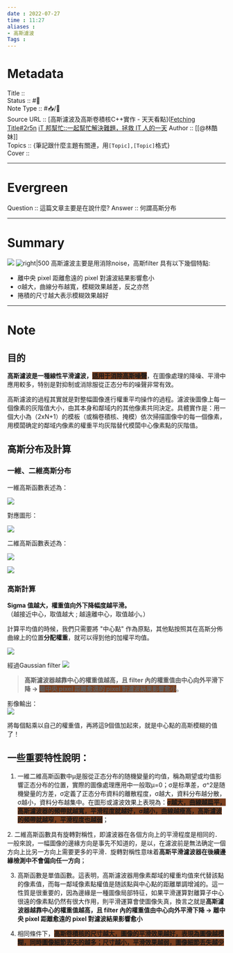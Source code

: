 ```yaml
---
date : 2022-07-27
time : 11:27
aliases :
- 高斯濾波
Tags : 
---
```

# Metadata
Title :: <br>
Status :: #🌱 <br>
Note Type :: #📥/📰<br>
Source URL ::
[高斯濾波及高斯卷積核C++實作 - 天天看點]([Fetching Title#2r5n](https://ithelp.ithome.com.tw/m/articles/10273833)
[iT 邦幫忙::一起幫忙解決難題，拯救 IT 人的一天](https://ithelp.ithome.com.tw/m/articles/10273833)
Author :: [[@林酷妹]]<br>
Topics :: {筆記跟什麼主題有關連，用`[Topic],[Topic]`格式}<br>
Cover ::

---
# Evergreen
Question :: 這篇文章主要是在說什麼?
Answer :: 何謂高斯分布

---

# Summary

![](https://img.marsnews.work/img/__Qf2AjLwojIjJCLyojI0JCLi0zaHRGcWdUYuVzVa9GczoVdG1mWfVGc5RHLwkzX39GZhh2csATMflHLwEzX4xSZz91ZsADMx8FdsYkRGZkRG9lcvx2bjxSa2EWNhJTW1AlUxEFeVRUUfRHelRHL2EzXlpXazxyayFWbyVGdhd3LcV2Zh1Wa9M3clN2byBXLzN3btg3PnVGcq5iNzQGO1MGN0ITMkhTY2EjY3UGO3M2NxYTZmZGNxgDZx8CX0AzLchDMxIDMy8CXn9Gbi9CXzV2Zh1WavwVbvNmLvR3YxUjL0M3Lc9CX6MHc0RHaiojIsJye.webp) ![right|500](https://img.marsnews.work/img/__Qf2AjLwojIjJCLyojI0JCLi0zaHRGcWdUYuVzVa9GczoVdG1mWfVGc5RHLwkzX39GZhh2csATMflHLwEzX4xSZz91ZsADMx8FdsYkRGZkRG9lcvx2bjxSa2EWNhJTW1AlUxEFeVRUUfRHelRHL2EzXlpXazxyayFWbyVGdhd3LcV2Zh1Wa9M3clN2byBXLzN3btg3PnVGcq5SNwEDMlVTY1YDMkFWM0MjMkVWZxcTN0MmNwAjYwYmMw8CX0AzLchDMxIDMy8CXn9Gbi9CXzV2Zh1WavwVbvNmLvR3YxUjL5M3Lc9CX6MHc0RHaiojIsJye.webp)
高斯濾波主要是用消除noise，高斯filter 具有以下幾個特點:
- 離中央 pixel 距離愈遠的 pixel 對濾波結果影響愈小
- σ越大，曲線分布越寬，模糊效果越差，反之亦然
- 捲積的尺寸越大表示模糊效果越好

---

# Note

## 目的
**高斯濾波是一種線性平滑濾波，<span style="background:#7a3f1f">适用于消除高斯噪聲</span>**，在圖像處理的降噪、平滑中應用較多，特别是對抑制或消除服從正态分布的噪聲非常有效。

高斯濾波的過程其實就是對整幅圖像進行權重平均操作的過程。濾波後圖像上每一個像素的灰階值大小，由其本身和鄰域内的其他像素共同決定。具體實作是：用一個大小為（2xN+1）的模板（或稱卷積核、掩模）依次掃描圖像中的每一個像素，用模闆确定的鄰域内像素的權重平均灰階替代模闆中心像素點的灰階值。

## 高斯分布及計算

### 一維、二維高斯分布

一維高斯函數表述為：

![](https://img.marsnews.work/img/9ZDMuAjOiMmIsIjOiQnIsISPrdEZwZ1Rh5WNXp1bwNjW1ZUba9VZwlHdsATOfd3bkFGazxCMx8VesATMfhHLlN3XnxCMwEzX0xiRGZkRGZ0Xy9GbvNGLpZTY1EmMZVDUSFTU4VFRR9Fd4VGdsYTMfVmepNHLrJXYtJXZ0F2dvwVZnFWbp1zczV2YvJHctM3cv1Ce-cmbw5SM1QjNiJTNwIzMykjNzUGN5cjM1gDOjF2NwI2YxMGZx8CX0AzLchDMxIDMy8CXn9Gbi9CXzV2Zh1WavwVbvNmLvR3YxUjL4M3Lc9CX6MHc0RHaiojIsJye.webp)

對應圖形：

![](https://img.marsnews.work/img/9ZDMuAjOiMmIsIjOiQnIsISPrdEZwZ1Rh5WNXp1bwNjW1ZUba9VZwlHdsATOfd3bkFGazxCMx8VesATMfhHLlN3XnxCMwEzX0xiRGZkRGZ0Xy9GbvNGLpZTY1EmMZVDUSFTU4VFRR9Fd4VGdsYTMfVmepNHLrJXYtJXZ0F2dvwVZnFWbp1zczV2YvJHctM3cv1Ce-cmbw5SOxczM0ATNhJTO5gTY5gDOiRzYklzY1UGMlZGMiJDZm9CX0AzLchDMxIDMy8CXn9Gbi9CXzV2Zh1WavwVbvNmLvR3YxUjL0M3Lc9CX6MHc0RHaiojIsJye.webp)

二維高斯函數表述為：

![](https://img.marsnews.work/img/__Qf2AjLwojIjJCLyojI0JCLi0zaHRGcWdUYuVzVa9GczoVdG1mWfVGc5RHLwkzX39GZhh2csATMflHLwEzX4xSZz91ZsADMx8FdsYkRGZkRG9lcvx2bjxSa2EWNhJTW1AlUxEFeVRUUfRHelRHL2EzXlpXazxyayFWbyVGdhd3LcV2Zh1Wa9M3clN2byBXLzN3btg3PnVGcq5SNwEDMlVTY1YDMkFWM0MjMkVWZxcTN0MmNwAjYwYmMw8CX0AzLchDMxIDMy8CXn9Gbi9CXzV2Zh1WavwVbvNmLvR3YxUjL5M3Lc9CX6MHc0RHaiojIsJye.webp)

![](https://img.marsnews.work/img/__Qf2AjLwojIjJCLyojI0JCLi0zaHRGcWdUYuVzVa9GczoVdG1mWfVGc5RHLwkzX39GZhh2csATMflHLwEzX4xSZz91ZsADMx8FdsYkRGZkRG9lcvx2bjxSa2EWNhJTW1AlUxEFeVRUUfRHelRHL2EzXlpXazxyayFWbyVGdhd3LcV2Zh1Wa9M3clN2byBXLzN3btg3PnVGcq5iNzQGO1MGN0ITMkhTY2EjY3UGO3M2NxYTZmZGNxgDZx8CX0AzLchDMxIDMy8CXn9Gbi9CXzV2Zh1WavwVbvNmLvR3YxUjL0M3Lc9CX6MHc0RHaiojIsJye.webp)

### 高斯計算
**Sigma 值越大，權重值向外下降幅度越平滑。**  
（越接近中心，取值越大 ; 越遠離中心，取值越小。）

計算平均值的時候，我們只需要將 "中心點" 作為原點，其他點按照其在高斯分佈曲線上的位置**分配權重**，就可以得到他的加權平均值。

![](https://i.imgur.com/oULORDL.png)

經過Gaussian filter ![](https://i.imgur.com/1Hews6M.png)

> **高斯濾波器越靠中心的權重值越高，且 filter 內的權重值由中心向外平滑下降 → <span style="background:#7a3f1f">離中央 pixel 距離愈遠的 pixel 對濾波結果影響愈小</span>**。

影像輸出：  
![](https://i.imgur.com/xM8m375.png)

將每個點乘以自己的權重值，再將這9個值加起來，就是中心點的高斯模糊的值了！

## 一些重要特性說明：

1. 一維二維高斯函數中μ是服從正态分布的随機變量的均值，稱為期望或均值影響正态分布的位置，實際的圖像處理應用中一般取μ=0；σ是标準差，σ^2是随機變量的方差，σ定義了正态分布資料的離散程度，σ越大，資料分布越分散，σ越小，資料分布越集中。在圖形或濾波效果上表現為：**<span style="background:#7a3f1f">σ越大，曲線越扁平，高斯濾波器的頻帶就越寬，平滑程度就越好，σ越小，曲線越瘦高，高斯濾波的頻帶就越窄，平滑程度也越弱</span>**；

2. 二維高斯函數具有旋轉對稱性，即濾波器在各個方向上的平滑程度是相同的．一般來說，一幅圖像的邊緣方向是事先不知道的，是以，在濾波前是無法确定一個方向上比另一方向上需要更多的平滑．旋轉對稱性意味着**高斯平滑濾波器在後續邊緣檢測中不會偏向任一方向**；

3. 高斯函數是單值函數。這表明，高斯濾波器用像素鄰域的權重均值來代替該點的像素值，而每一鄰域像素點權值是随該點與中心點的距離單調增減的。這一性質是很重要的，因為邊緣是一種圖像局部特征，如果平滑運算對離算子中心很遠的像素點仍然有很大作用，則平滑運算會使圖像失真，換言之就是**高斯濾波器越靠中心的權重值越高，且 filter 內的權重值由中心向外平滑下降 → 離中央 pixel 距離愈遠的 pixel 對濾波結果影響愈小**

4. 相同條件下，**<span style="background:#7a3f1f">高斯卷積核的尺寸越大，圖像的平滑效果越好，表現為圖像越模糊，同時圖像細節丢失的越多；尺寸越小，平滑效果越弱，圖像細節丢失越少</span>**

